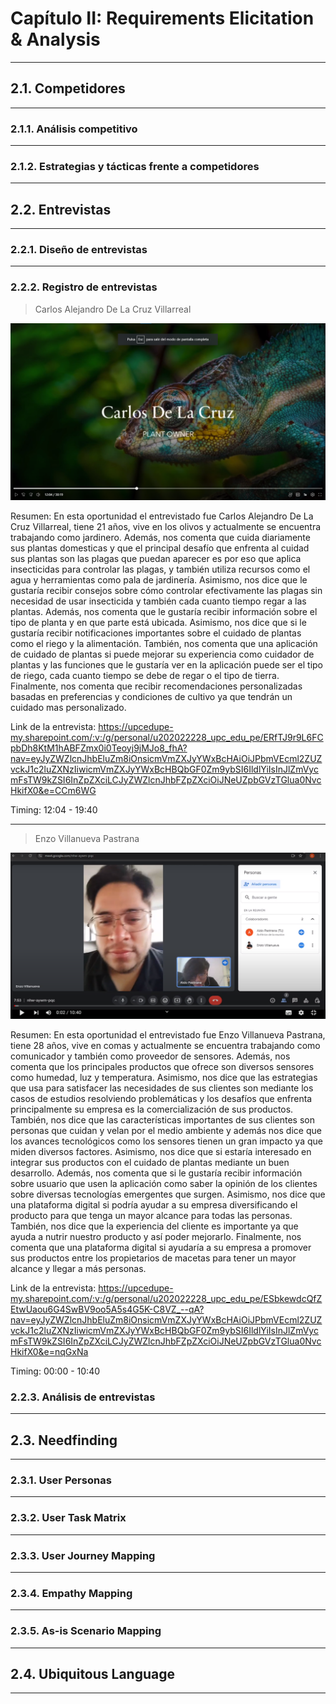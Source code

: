 # Capítulo II: Requirements Elicitation & Analysis
---
## 2.1. Competidores
---
### 2.1.1. Análisis competitivo
---
### 2.1.2. Estrategias y tácticas frente a competidores
---
## 2.2. Entrevistas
---
### 2.2.1. Diseño de entrevistas
---
### 2.2.2. Registro de entrevistas
>Carlos Alejandro De La Cruz Villarreal

![Entrevista-PlantOwner-Carlos](/assets/2.2.2.%20Registro%20de%20entrevistas/Entrevista-PlantOwner-Carlos.png)

Resumen: En esta oportunidad el entrevistado fue Carlos Alejandro De La Cruz Villarreal, tiene 21 años, vive en los olivos y actualmente se encuentra trabajando como jardinero. Además, nos comenta que cuida diariamente sus plantas domesticas y que el principal desafío que enfrenta al cuidad sus plantas son las plagas que puedan aparecer es por eso que aplica insecticidas para controlar las plagas, y también utiliza recursos como el agua y herramientas como pala de jardinería. Asimismo, nos dice que le gustaría recibir consejos sobre cómo controlar efectivamente las plagas sin necesidad de usar insecticida y también cada cuanto tiempo regar a las plantas. Además, nos comenta que le gustaría recibir información sobre el tipo de planta y en que parte está ubicada. Asimismo, nos dice que si le gustaría recibir notificaciones importantes sobre el cuidado de plantas como el riego y la alimentación. También, nos comenta que una aplicación de cuidado de plantas si puede mejorar su experiencia como cuidador de plantas y las funciones que le gustaría ver en la aplicación puede ser el tipo de riego, cada cuanto tiempo se debe de regar o el tipo de tierra. Finalmente, nos comenta que recibir recomendaciones personalizadas basadas en preferencias y condiciones de cultivo ya que tendrán un cuidado mas personalizado.

Link de la entrevista: https://upcedupe-my.sharepoint.com/:v:/g/personal/u202022228_upc_edu_pe/ERfTJ9r9L6FCpbDh8KtM1hABFZmx0i0Teoyj9jMJo8_fhA?nav=eyJyZWZlcnJhbEluZm8iOnsicmVmZXJyYWxBcHAiOiJPbmVEcml2ZUZvckJ1c2luZXNzIiwicmVmZXJyYWxBcHBQbGF0Zm9ybSI6IldlYiIsInJlZmVycmFsTW9kZSI6InZpZXciLCJyZWZlcnJhbFZpZXciOiJNeUZpbGVzTGlua0NvcHkifX0&e=CCm6WG

Timing: 12:04 - 19:40

---

>Enzo Villanueva Pastrana

![Entrevista-Supplier-Enzo](/assets/2.2.2.%20Registro%20de%20entrevistas/Entrevista-Supplier-Enzo.png)

Resumen: En esta oportunidad el entrevistado fue Enzo Villanueva Pastrana, tiene 28 años, vive en comas y actualmente se encuentra trabajando como comunicador y también como proveedor de sensores. Además, nos comenta que los principales productos que ofrece son diversos sensores como humedad, luz y temperatura. Asimismo, nos dice que las estrategias que usa para satisfacer las necesidades de sus clientes son mediante los casos de estudios resolviendo problemáticas y los desafíos que enfrenta principalmente su empresa es la comercialización de sus productos. También, nos dice que las características importantes de sus clientes son personas que cuidan y velan por el medio ambiente y además nos dice que los avances tecnológicos como los sensores tienen un gran impacto ya que miden diversos factores. Asimismo, nos dice que si estaría interesado en integrar sus productos con el cuidado de plantas mediante un buen desarrollo. Además, nos comenta que si le gustaría recibir información sobre usuario que usen la aplicación como saber la opinión de los clientes sobre diversas tecnologías emergentes que surgen. Asimismo, nos dice que una plataforma digital si podría ayudar a su empresa diversificando el producto para que tenga un mayor alcance para todas las personas. También, nos dice que la experiencia del cliente es importante ya que ayuda a nutrir nuestro producto y así poder mejorarlo. Finalmente, nos comenta que una plataforma digital si ayudaría a su empresa a promover sus productos entre los propietarios de macetas para tener un mayor alcance y llegar a más personas.

Link de la entrevista: https://upcedupe-my.sharepoint.com/:v:/g/personal/u202022228_upc_edu_pe/ESbkewdcQfZEtwUaou6G4SwBV9oo5A5s4G5K-C8VZ_--qA?nav=eyJyZWZlcnJhbEluZm8iOnsicmVmZXJyYWxBcHAiOiJPbmVEcml2ZUZvckJ1c2luZXNzIiwicmVmZXJyYWxBcHBQbGF0Zm9ybSI6IldlYiIsInJlZmVycmFsTW9kZSI6InZpZXciLCJyZWZlcnJhbFZpZXciOiJNeUZpbGVzTGlua0NvcHkifX0&e=nqGxNa

Timing: 00:00 - 10:40
### 2.2.3. Análisis de entrevistas
---
## 2.3. Needfinding
---
### 2.3.1. User Personas
---
### 2.3.2. User Task Matrix
---
### 2.3.3. User Journey Mapping
---
### 2.3.4. Empathy Mapping
---
### 2.3.5. As-is Scenario Mapping
---
## 2.4. Ubiquitous Language
---